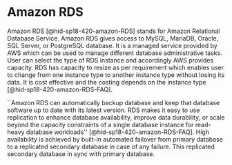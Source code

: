 Amazon RDS
==========

Amazon RDS [@hid-sp18-420-amazon-RDS] stands for Amazon Relational
Database Service. Amazon RDS gives access to MySQL, MariaDB, Oracle, SQL
Server, or PostgreSQL database. It is a managed service provided by AWS
which can be used to manage different database administrative tasks.
User can select the type of RDS instance and accordingly AWS provides
capacity. RDS has capacity to resize as per requirement which enables
user to change from one instance type to another instance type without
losing its data. It is cost effective and the costing depends on the
instance type [@hid-sp18-420-amazon-RDS-FAQ].

``Amazon RDS can automatically backup database and keep that database
software up to date with its latest version. RDS makes it easy to use
replication to enhance database availability, improve data durability,
or scale beyond the capacity constraints of a single database instance
for read-heavy database workloads'' [@hid-sp18-420-amazon-RDS-FAQ]. High
availability is achieved by built-in automated failover from primary
database to a replicated secondary database in case of any failure. This
replicated secondary database in sync with primary database.
